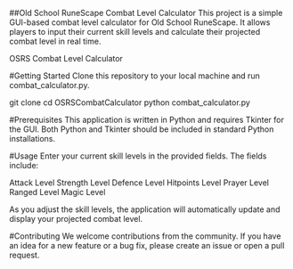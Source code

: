 ##Old School RuneScape Combat Level Calculator
This project is a simple GUI-based combat level calculator for Old School RuneScape. It allows players to input their current skill levels and calculate their projected combat level in real time.

OSRS Combat Level Calculator 

#Getting Started
Clone this repository to your local machine and run combat_calculator.py.

git clone  <!-- Replace with repo URL -->
cd OSRSCombatCalculator
python combat_calculator.py


#Prerequisites
This application is written in Python and requires Tkinter for the GUI. Both Python and Tkinter should be included in standard Python installations.

#Usage
Enter your current skill levels in the provided fields. The fields include:

Attack Level
Strength Level
Defence Level
Hitpoints Level
Prayer Level
Ranged Level
Magic Level

As you adjust the skill levels, the application will automatically update and display your projected combat level.

#Contributing
We welcome contributions from the community. If you have an idea for a new feature or a bug fix, please create an issue or open a pull request.
